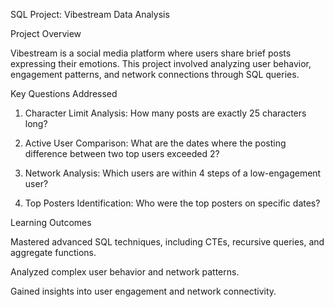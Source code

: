 SQL Project: Vibestream Data Analysis

Project Overview

Vibestream is a social media platform where users share brief posts expressing their emotions. This project involved analyzing user behavior, engagement patterns, and network connections through SQL queries.

Key Questions Addressed

1. Character Limit Analysis: How many posts are exactly 25 characters long?


2. Active User Comparison: What are the dates where the posting difference between two top users exceeded 2?


3. Network Analysis: Which users are within 4 steps of a low-engagement user?


4. Top Posters Identification: Who were the top posters on specific dates?


Learning Outcomes

Mastered advanced SQL techniques, including CTEs, recursive queries, and aggregate functions.

Analyzed complex user behavior and network patterns.

Gained insights into user engagement and network connectivity.
